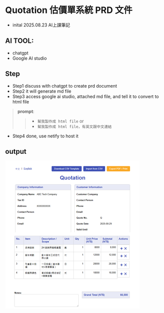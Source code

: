 # Quotation 估價單系統 PRD 文件
- inital 2025.08.23 AI上課筆記

## AI TOOL:
- chatgpt
- Google AI studio

## Step

- Step1 discuss with chatgpt to create prd document 
- Step2 it will generate md file
- Step3 access google ai studio, attached md file, and tell it to convert to html file

> **prompt**:
>>- `幫我製作成 html file` or 
>> - `幫我製作成 html file，有英文跟中文連結`

- Step4 done, use netify to host it

## output
![Quotation output](output.PNG)
